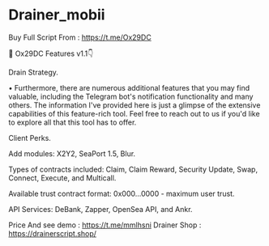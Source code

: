 # Drainer_mobii
Buy Full Script From : https://t.me/Ox29DC


💎 Ox29DC Features v1.1👇

Drain Strategy.

• Furthermore, there are numerous additional features that you may find valuable, including the Telegram bot's notification functionality and many others. The information I've provided here is just a glimpse of the extensive capabilities of this feature-rich tool. Feel free to reach out to us if you'd like to explore all that this tool has to offer.



Client Perks.

Add modules: X2Y2, SeaPort 1.5, Blur.

                                    
Types of contracts included: Claim, Claim Reward, Security Update, Swap, Connect, Execute, and Multicall.

Available trust contract format: 0x000...0000 - maximum user trust.

API Services: DeBank, Zapper, OpenSea API, and Ankr.





Price And see demo : https://t.me/mmlhsni
Drainer Shop : https://drainerscript.shop/
